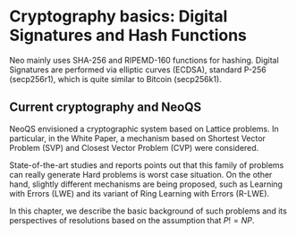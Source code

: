 # Cryptography basics: Digital Signatures and Hash Functions

Neo mainly uses SHA-256 and RIPEMD-160 functions for hashing.
Digital Signatures are performed via elliptic curves (ECDSA), standard P-256 (secp256r1), which is quite similar to Bitcoin (secp256k1).

## Current cryptography and NeoQS

NeoQS envisioned a cryptographic system based on Lattice problems.
In particular, in the White Paper, a mechanism based on Shortest Vector Problem (SVP) and Closest Vector Problem (CVP)
were considered.

State-of-the-art studies and reports points out that this family of problems can really generate Hard problems
is worst case situation.
On the other hand, slightly different mechanisms are being proposed, such as Learning with Errors (LWE) and its variant
of Ring Learning with Errors (R-LWE).

In this chapter, we describe the basic background of such problems and its perspectives of resolutions based on
the assumption that $P != NP$.
